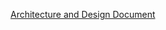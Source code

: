 [Architecture and Design Document](https://livevsc-my.sharepoint.com/:w:/g/personal/pxv12080_vsc_edu/EZNpCl0tg7RKtinboTxFTA0BhTB2pwv_fz5fbX7G8sen0Q?e=4%3AnrCF8W&at=9&CID=C3A9960E-B794-41D5-BEB5-9A17B980BC4F&wdLOR=c930EF6D7-C728-481C-BF94-39CAA59E4785)





